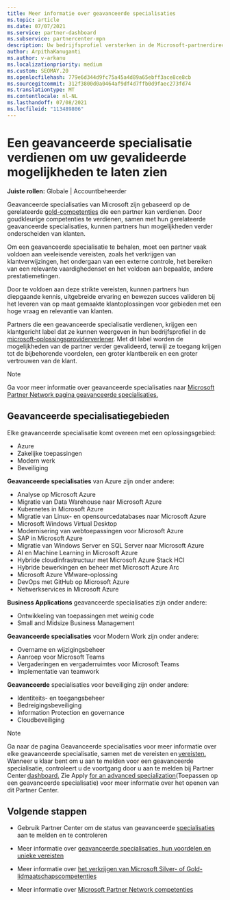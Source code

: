 ```yaml
---
title: Meer informatie over geavanceerde specialisaties
ms.topic: article
ms.date: 07/07/2021
ms.service: partner-dashboard
ms.subservice: partnercenter-mpn
description: Uw bedrijfsprofiel versterken in de Microsoft-partnerdirectory. Meer informatie over de geavanceerde specialisaties die u kunt behalen, samen met uw bestaande Gold- en Silver-competenties.
author: ArpithaKanuganti
ms.author: v-arkanu
ms.localizationpriority: medium
ms.custom: SEOMAY.20
ms.openlocfilehash: 779e6d344d9fc75a45a4d89a65ebff3ace8ce8cb
ms.sourcegitcommit: 312f3800d0a0464af9df4d7ffb0d9faec273fd74
ms.translationtype: MT
ms.contentlocale: nl-NL
ms.lasthandoff: 07/08/2021
ms.locfileid: "113489806"
---
```

# <a name="earn-an-advanced-specialization-to-showcase-your-validated-capabilities"></a>Een geavanceerde specialisatie verdienen om uw gevalideerde mogelijkheden te laten zien

**Juiste rollen:** Globale | Accountbeheerder

Geavanceerde specialisaties van Microsoft zijn gebaseerd op de gerelateerde [gold-competenties](learn-about-competencies.md) die een partner kan verdienen. Door goudkleurige competenties te verdienen, samen met hun gerelateerde geavanceerde specialisaties, kunnen partners hun mogelijkheden verder onderscheiden van klanten.

Om een geavanceerde specialisatie te behalen, moet een partner vaak voldoen aan veeleisende vereisten, zoals het verkrijgen van klantverwijzingen, het ondergaan van een externe controle, het bereiken van een relevante vaardighedenset en het voldoen aan bepaalde, andere prestatiemetingen.

Door te voldoen aan deze strikte vereisten, kunnen partners hun diepgaande kennis, uitgebreide ervaring en bewezen succes valideren bij het leveren van op maat gemaakte klantoplossingen voor gebieden met een hoge vraag en relevantie van klanten.

Partners die een geavanceerde specialisatie verdienen, krijgen een klantgericht label dat ze kunnen weergeven in hun bedrijfsprofiel in de [microsoft-oplossingsproviderverlener](https://www.microsoft.com/solution-providers/home). Met dit label worden de mogelijkheden van de partner verder gevalideerd, terwijl ze toegang krijgen tot de bijbehorende voordelen, een groter klantbereik en een groter vertrouwen van de klant.

> [!NOTE]
> Ga voor meer informatie over geavanceerde specialisaties naar [Microsoft Partner Network pagina geavanceerde specialisaties.](https://partner.microsoft.com/membership/advanced-specialization)

## <a name="advanced-specialization-areas"></a>Geavanceerde specialisatiegebieden

Elke geavanceerde specialisatie komt overeen met een oplossingsgebied:

- Azure
- Zakelijke toepassingen
- Modern werk
- Beveiliging

**Geavanceerde specialisaties** van Azure zijn onder andere:

- Analyse op Microsoft Azure
- Migratie van Data Warehouse naar Microsoft Azure
- Kubernetes in Microsoft Azure
- Migratie van Linux- en opensourcedatabases naar Microsoft Azure
- Microsoft Windows Virtual Desktop
- Modernisering van webtoepassingen voor Microsoft Azure
- SAP in Microsoft Azure
- Migratie van Windows Server en SQL Server naar Microsoft Azure
- AI en Machine Learning in Microsoft Azure
- Hybride cloudinfrastructuur met Microsoft Azure Stack HCI
- Hybride bewerkingen en beheer met Microsoft Azure Arc
- Microsoft Azure VMware-oplossing
- DevOps met GitHub op Microsoft Azure
- Netwerkservices in Microsoft Azure


**Business Applications** geavanceerde specialisaties zijn onder andere:

- Ontwikkeling van toepassingen met weinig code
- Small and Midsize Business Management

**Geavanceerde specialisaties** voor Modern Work zijn onder andere:

- Overname en wijzigingsbeheer
- Aanroep voor Microsoft Teams
- Vergaderingen en vergaderruimtes voor Microsoft Teams
- Implementatie van teamwork

**Geavanceerde** specialisaties voor beveiliging zijn onder andere:

- Identiteits- en toegangsbeheer
- Bedreigingsbeveiliging
- Information Protection en governance
- Cloudbeveiliging

> [!NOTE]
> Ga naar de pagina Geavanceerde specialisaties voor meer informatie over elke geavanceerde specialisatie, samen met de vereisten en [vereisten.](https://partner.microsoft.com/membership/advanced-specialization) Wanneer u klaar bent om u aan te melden voor een geavanceerde specialisatie, controleert u de voortgang door u aan te melden bij Partner Center [dashboard.](https://partner.microsoft.com/dashboard) Zie Apply [for an advanced specialization](advanced-specializations-apply.md)(Toepassen op een geavanceerde specialisatie) voor meer informatie over het openen van dit Partner Center.

## <a name="next-steps"></a>Volgende stappen

- Gebruik Partner Center om de status van geavanceerde [specialisaties](advanced-specializations-apply.md) aan te melden en te controleren

- Meer informatie over [geavanceerde specialisaties, hun voordelen en unieke vereisten](https://partner.microsoft.com/membership/advanced-specialization)

- Meer informatie over [het verkrijgen van Microsoft Silver- of Gold-lidmaatschapscompetenties](learn-about-competencies.md)

- Meer informatie over [Microsoft Partner Network competenties](https://partner.microsoft.com/membership/competencies)